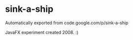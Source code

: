 # sink-a-ship
Automatically exported from code.google.com/p/sink-a-ship

JavaFX experiment created 2008. :) 
